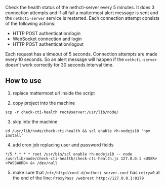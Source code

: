 Check the health status of the nethcti-server every 5 minutes.
It does 3 connection attempts and if all fail a mattermost alert message is sent and the `nethcti-server` service is restarted. Each connection attempt consists of the following actions:

- HTTP POST authentication/login
- WebSocket connection and login
- HTTP POST authentication/logout

Each request has a timeout of 5 seconds. Connection attempts are made every 10 seconds.
So an alert message will happen if the `nethcti-server` doesn't work correctly for 30 seconds interval time.

## How to use

1. replace mattermost url inside the script

2. copy project into the machine

`scp -r check-cti-health root@server:/usr/lib/node/`

3. skip into the machine

`cd /usr/lib/node/check-cti-health && scl enable rh-nodejs10 'npm install'`

4. add cron job replacing user and password fields

`*/5 * * * * root /usr/bin/scl enable rh-nodejs10 -- node /usr/lib/node/check-cti-health/check-cti-health.js 127.0.0.1 <USER> <PASSWORD> &> /dev/null`

5. make sure that `/etc/httpd/conf.d/nethcti-server.conf` has `retry=0` at the end of the line:
`ProxyPass /webrest http://127.0.0.1:8179`
